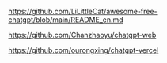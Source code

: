 
https://github.com/LiLittleCat/awesome-free-chatgpt/blob/main/README_en.md



https://github.com/Chanzhaoyu/chatgpt-web

https://github.com/ourongxing/chatgpt-vercel